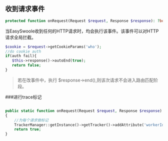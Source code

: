 ## 收到请求事件

```php
protected function onRequest(Request $request, Response $response): ?bool
```

当EasySwoole收到任何的HTTP请求时，均会执行该事件。该事件可以对HTTP请求全局拦截。

```php
$cookie = $request->getCookieParams('who');
//do cookie auth
if(auth fail){
   $this->response()->autoEnd(true);
   return false;
}
```

> 若在改事件中，执行 $response->end(),则该次请求不会进入路由匹配阶段。

###进行trace标记
```php

public static function onRequest(Request $request, Response $response): bool
{
    //为每个请求做标记
    TrackerManager::getInstance()->getTracker()->addAttribute('workerId', ServerManager::getInstance()->getSwooleServer()->worker_id);
    return true;
}
```

